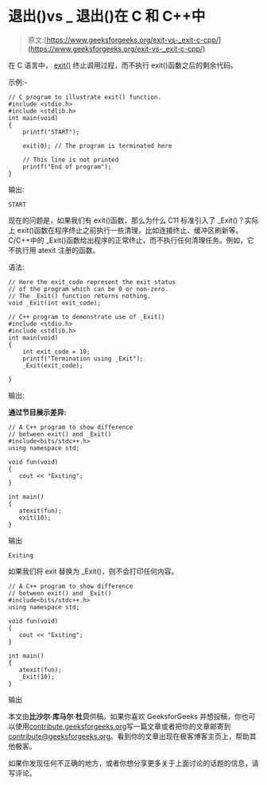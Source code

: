 # 退出()vs _ 退出()在 C 和 C++中

> 原文:[https://www.geeksforgeeks.org/exit-vs-_exit-c-cpp/](https://www.geeksforgeeks.org/exit-vs-_exit-c-cpp/)

在 C 语言中， [exit()](https://www.geeksforgeeks.org/understanding-exit-abort-and-assert/) 终止调用过程，而不执行 exit()函数之后的剩余代码。

示例:-

```
// C program to illustrate exit() function.
#include <stdio.h>
#include <stdlib.h>
int main(void)
{
    printf("START");

    exit(0); // The program is terminated here

    // This line is not printed
    printf("End of program");
}
```

输出:

```
START

```

现在的问题是，如果我们有 exit()函数，那么为什么 C11 标准引入了 _Exit()？实际上 exit()函数在程序终止之前执行一些清理，比如连接终止、缓冲区刷新等。C/C++中的 _Exit()函数给出程序的正常终止，而不执行任何清理任务。例如，它不执行用 atexit 注册的函数。

语法:

```
// Here the exit_code represent the exit status 
// of the program which can be 0 or non-zero.
// The _Exit() function returns nothing.
void _Exit(int exit_code);

```

```
// C++ program to demonstrate use of _Exit()
#include <stdio.h>
#include <stdlib.h>
int main(void)
{
    int exit_code = 10;
    printf("Termination using _Exit");
    _Exit(exit_code);

}
```

输出:

**通过节目展示差异:**

```
// A C++ program to show difference
// between exit() and _Exit()
#include<bits/stdc++.h>
using namespace std;

void fun(void)
{
   cout << "Exiting";
}

int main()
{
   atexit(fun);
   exit(10);
}
```

输出

```
Exiting
```

如果我们将 exit 替换为 _Exit()，则不会打印任何内容。

```
// A C++ program to show difference
// between exit() and _Exit()
#include<bits/stdc++.h>
using namespace std;

void fun(void)
{
   cout << "Exiting";
}

int main()
{
   atexit(fun);
   _Exit(10);
}
```

输出

本文由**比沙尔·库马尔·杜贝**供稿。如果你喜欢 GeeksforGeeks 并想投稿，你也可以使用[contribute.geeksforgeeks.org](http://www.contribute.geeksforgeeks.org)写一篇文章或者把你的文章邮寄到 contribute@geeksforgeeks.org。看到你的文章出现在极客博客主页上，帮助其他极客。

如果你发现任何不正确的地方，或者你想分享更多关于上面讨论的话题的信息，请写评论。